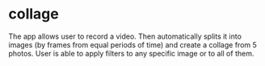 # collage

The app allows user to record a video. Then automatically splits it into images (by frames from equal periods of time) and create a collage from 5 photos. User is able to apply filters to any specific image or to all of them.
